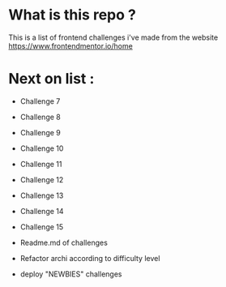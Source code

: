 
# What is this repo ?

This is a list of frontend challenges i've made from the website https://www.frontendmentor.io/home



# Next on list :

- Challenge 7
- Challenge 8
- Challenge 9
- Challenge 10
- Challenge 11
- Challenge 12
- Challenge 13
- Challenge 14
- Challenge 15

- Readme.md of challenges
- Refactor archi according to difficulty level
- deploy "NEWBIES" challenges

